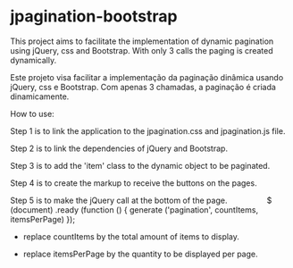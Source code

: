 # jpagination-bootstrap
This project aims to facilitate the implementation of dynamic pagination using jQuery, css and Bootstrap. With only 3 calls the paging is created dynamically.

Este projeto visa facilitar a implementação da paginação dinâmica usando jQuery, css e Bootstrap. Com apenas 3 chamadas, a paginação é criada dinamicamente.

How to use:

Step 1 is to link the application to the jpagination.css and jpagination.js file.

Step 2 is to link the dependencies of jQuery and Bootstrap.

Step 3 is to add the 'item' class to the dynamic object to be paginated.

Step 4 is to create the markup to receive the buttons on the pages.

<ul class = "pagination" id = "pagination">
</ul>

Step 5 is to make the jQuery call at the bottom of the page.
                 
$ (document) .ready (function () {
generate ('pagination', countItems, itemsPerPage)
});

* replace countItems by the total amount of items to display.

* replace itemsPerPage by the quantity to be displayed per page.
